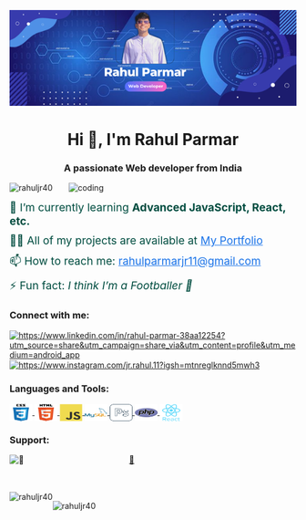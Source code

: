 ![logo](https://github.com/Rahuljr40/Rahuljr40/blob/main/banner.png)
<h1 align="center">Hi 👋, I'm Rahul Parmar</h1>
<h3 align="center">A passionate Web developer from India</h3>
<img align="right" alt="coding" width="400" src="https://images-wixmp-ed30a86b8c4ca887773594c2.wixmp.com/f/c83c004e-1370-4756-88e5-4071de797088/dgdq8br-09cc7ad6-a021-47a5-b0e0-917b12b0f7a7.gif?token=eyJ0eXAiOiJKV1QiLCJhbGciOiJIUzI1NiJ9.eyJzdWIiOiJ1cm46YXBwOjdlMGQxODg5ODIyNjQzNzNhNWYwZDQxNWVhMGQyNmUwIiwiaXNzIjoidXJuOmFwcDo3ZTBkMTg4OTgyMjY0MzczYTVmMGQ0MTVlYTBkMjZlMCIsIm9iaiI6W1t7InBhdGgiOiJcL2ZcL2M4M2MwMDRlLTEzNzAtNDc1Ni04OGU1LTQwNzFkZTc5NzA4OFwvZGdkcThici0wOWNjN2FkNi1hMDIxLTQ3YTUtYjBlMC05MTdiMTJiMGY3YTcuZ2lmIn1dXSwiYXVkIjpbInVybjpzZXJ2aWNlOmZpbGUuZG93bmxvYWQiXX0.tqRMtE-b2QiI2nnefNxSDMJvZCcYqFmq2ccg_Xfzqb8"> 

<p align="left"> <img src="https://komarev.com/ghpvc/?username=rahuljr40&label=Profile%20views&color=0e75b6&style=flat" alt="rahuljr40" /> </p>

<ul style="list-style-type: none; padding-left: 0;">
  <li style="font-size: 1.2rem; color: #004d40; margin-bottom: 10px;">🌱 I’m currently learning <strong>Advanced JavaScript, React, etc.</strong></li>
  <li style="font-size: 1.2rem; color: #004d40; margin-bottom: 10px;">👨‍💻 All of my projects are available at <a href="https://rahul-parmar.netlify.app/" style="color: #1a73e8;">My Portfolio</a></li>
  <li style="font-size: 1.2rem; color: #004d40; margin-bottom: 10px;">📫 How to reach me: <a href="mailto:rahulparmarjr11@gmail.com" style="color: #1a73e8;">rahulparmarjr11@gmail.com</a></li>
  <li style="font-size: 1.2rem; color: #004d40; margin-bottom: 10px;">⚡ Fun fact: <em>I think I’m a Footballer 🤭</em></li>
</ul>


<h3 align="left">Connect with me:</h3>
<p align="left">
<a href="https://linkedin.com/in/https://www.linkedin.com/in/rahul-parmar-38aa12254?utm_source=share&utm_campaign=share_via&utm_content=profile&utm_medium=android_app" target="blank"><img align="center" src="https://raw.githubusercontent.com/rahuldkjain/github-profile-readme-generator/master/src/images/icons/Social/linked-in-alt.svg" alt="https://www.linkedin.com/in/rahul-parmar-38aa12254?utm_source=share&utm_campaign=share_via&utm_content=profile&utm_medium=android_app" height="30" width="40" /></a>
<a href="https://instagram.com/https://www.instagram.com/jr.rahul.11?igsh=mtnreglknnd5mwh3" target="blank"><img align="center" src="https://raw.githubusercontent.com/rahuldkjain/github-profile-readme-generator/master/src/images/icons/Social/instagram.svg" alt="https://www.instagram.com/jr.rahul.11?igsh=mtnreglknnd5mwh3" height="30" width="40" /></a>
</p>

<h3 align="left">Languages and Tools:</h3>
<p align="left"> <a href="https://www.w3schools.com/css/" target="_blank" rel="noreferrer"> <img align="center" src="https://raw.githubusercontent.com/devicons/devicon/master/icons/css3/css3-original-wordmark.svg" alt="css3" height="30" width="40" /> </a> <a href="https://www.w3.org/html/" target="_blank" rel="noreferrer"> <img align="center" src="https://raw.githubusercontent.com/devicons/devicon/master/icons/html5/html5-original-wordmark.svg" alt="html5" height="30" width="40" /> </a> <a href="https://developer.mozilla.org/en-US/docs/Web/JavaScript" target="_blank" rel="noreferrer"> <img align="center" src="https://raw.githubusercontent.com/devicons/devicon/master/icons/javascript/javascript-original.svg" alt="javascript" height="30" width="40" /> </a> <a href="https://www.mysql.com/" target="_blank" rel="noreferrer"> <img align="center" src="https://raw.githubusercontent.com/devicons/devicon/master/icons/mysql/mysql-original-wordmark.svg" alt="mysql" height="30" width="40" /> </a> <a href="https://www.photoshop.com/en" target="_blank" rel="noreferrer"> <img align="center" src="https://raw.githubusercontent.com/devicons/devicon/master/icons/photoshop/photoshop-line.svg" alt="photoshop" width="40" height="30"/> </a> <a href="https://www.php.net" target="_blank" rel="noreferrer"> <img align="center" src="https://raw.githubusercontent.com/devicons/devicon/master/icons/php/php-original.svg" alt="php" height="30" width="40" /> </a> <a href="https://reactjs.org/" target="_blank" rel="noreferrer"> <img align="center" src="https://raw.githubusercontent.com/devicons/devicon/master/icons/react/react-original-wordmark.svg" alt="react" height="30" width="40" /> </a></p>

<h3 align="left">Support:</h3>
<p><a href="https://www.buymeacoffee.com/">👀  <img align="left" src="https://cdn.buymeacoffee.com/buttons/v2/default-yellow.png" height="50" width="210" alt="👀" /></a></p><br><br>
<img align="left" src="https://github-readme-stats.vercel.app/api/top-langs?username=rahuljr40&show_icons=true&locale=en&layout=compact" alt="rahuljr40" />
<p><img align="center"  src="https://github-readme-streak-stats.herokuapp.com/?user=rahuljr40&" alt="rahuljr40" /></p>
